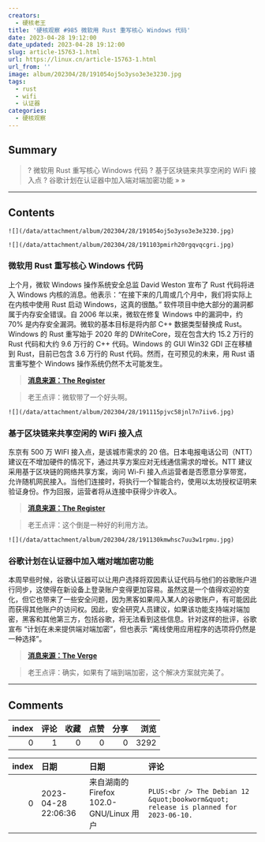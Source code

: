 ```yaml
---
creators:
  - 硬核老王
title: '硬核观察 #985 微软用 Rust 重写核心 Windows 代码'
date: 2023-04-28 19:12:00
date_updated: 2023-04-28 19:12:00
slug: article-15763-1.html
url: https://linux.cn/article-15763-1.html
url_from: ''
image: album/202304/28/191054oj5o3yso3e3e3230.jpg
tags:
  - rust
  - wifi
  - 认证器
categories:
  - 硬核观察
---
```


## Summary

> ? 微软用 Rust 重写核心 Windows 代码
> ? 基于区块链来共享空闲的 WiFi 接入点
> ? 谷歌计划在认证器中加入端对端加密功能
> » 
> »

***

<!-- more -->

## Contents

`![](/data/attachment/album/202304/28/191054oj5o3yso3e3e3230.jpg)`

`![](/data/attachment/album/202304/28/191103pmirh20rgqvqcgri.jpg)`

### 微软用 Rust 重写核心 Windows 代码

上个月，微软 Windows 操作系统安全总监 David Weston 宣布了 Rust 代码将进入 Windows 内核的消息。他表示：“在接下来的几周或几个月中，我们将实际上在内核中使用 Rust 启动 Windows，这真的很酷。” 软件项目中绝大部分的漏洞都属于内存安全错误。自 2006 年以来，微软在修复 Windows 中的漏洞中，约 70% 是内存安全漏洞。微软的基本目标是将内部 C++ 数据类型替换成 Rust。Windows 的 Rust 重写始于 2020 年的 DWriteCore，现在包含大约 15.2 万行的 Rust 代码和大约 9.6 万行的 C++ 代码。Windows 的 GUI Win32 GDI 正在移植到 Rust，目前已包含 3.6 万行的 Rust 代码。然而，在可预见的未来，用 Rust 语言重写整个 Windows 操作系统仍然不太可能发生。

> 
> **[消息来源：The Register](https://www.theregister.com/2023/04/27/microsoft_windows_rust/)**
> 
> 
> 

> 
> 老王点评：微软带了一个好头啊。
> 
> 
> 

`![](/data/attachment/album/202304/28/191115pjvc58jnl7n7iiv6.jpg)`

### 基于区块链来共享空闲的 WiFi 接入点

东京有 500 万 WIFI 接入点，是该城市需求的 20 倍。日本电报电话公司（NTT）建议在不增加硬件的情况下，通过共享方案应对无线通信需求的增长。NTT 建议采用基于区块链的网络共享方案，询问 Wi-Fi 接入点运营者是否愿意分享带宽，允许随机网民接入。当他们连接时，将执行一个智能合约，使用以太坊授权证明来验证身份。作为回报，运营者将从连接中获得少许收入。

> 
> **[消息来源：The Register](https://www.theregister.com/2023/04/27/ntt_network_sharing_blockchain/)**
> 
> 
> 

> 
> 老王点评：这个倒是一种好的利用方法。
> 
> 
> 

`![](/data/attachment/album/202304/28/191130kmwhsc7uu3w1rpmu.jpg)`

### 谷歌计划在认证器中加入端对端加密功能

本周早些时候，谷歌认证器可以让用户选择将双因素认证代码与他们的谷歌账户进行同步，这使得在新设备上登录账户变得更加容易。虽然这是一个值得欢迎的变化，但它也带来了一些安全问题，因为黑客如果闯入某人的谷歌账户，有可能因此而获得其他账户的访问权。因此，安全研究人员建议，如果该功能支持端对端加密，黑客和其他第三方，包括谷歌，将无法看到这些信息。针对这样的批评，谷歌宣布 “计划在未来提供端对端加密”，但也表示 “离线使用应用程序的选项将仍然是一种选择”。

> 
> **[消息来源：The Verge](https://www.theverge.com/2023/4/27/23700612/google-authenticator-end-to-end-encryption-e2ee)**
> 
> 
> 

> 
> 老王点评：确实，如果有了端到端加密，这个解决方案就完美了。
> 
> 
>

***

## Comments


|   index |   评论 |   收藏 |   点赞 |   分享 |   浏览 |
|--------:|-------:|-------:|-------:|-------:|-------:|
|       0 |      1 |      0 |      0 |      0 |   3292 |

|   index | 日期                | 日期                                    | 评论                                                                                |
|--------:|:--------------------|:----------------------------------------|:------------------------------------------------------------------------------------|
|       0 | 2023-04-28 22:06:36 | 来自湖南的 Firefox 102.0-GNU/Linux 用户 | `PLUS:<br /> The Debian 12 &quot;bookworm&quot; release is planned for 2023-06-10.` |
